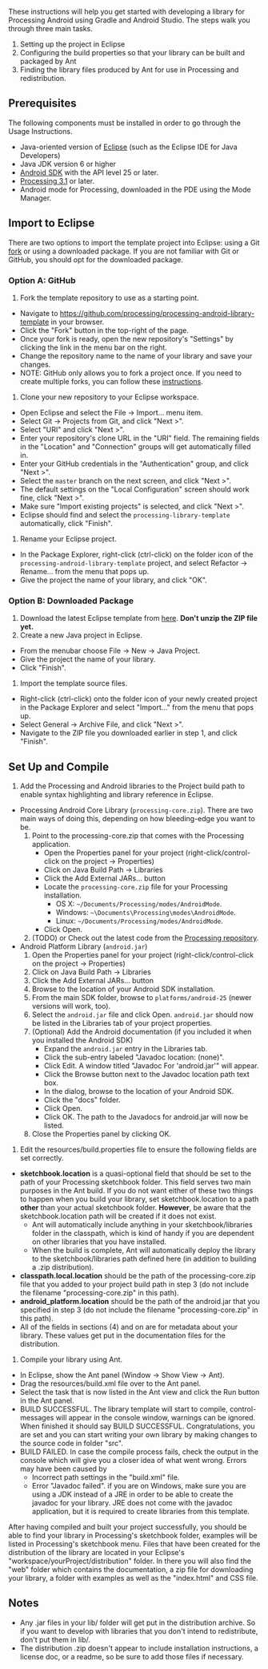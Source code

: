 These instructions will help you get started with developing a library for Processing Android using Gradle and Android Studio. The steps walk you through three main tasks.

1. Setting up the project in Eclipse
1. Configuring the build properties so that your library can be built and packaged by Ant
1. Finding the library files produced by Ant for use in Processing and redistribution.

## Prerequisites

The following components must be installed in order to go through the Usage Instructions.

* Java-oriented version of [Eclipse](http://www.eclipse.org/) (such as the Eclipse IDE for Java Developers)
* Java JDK version 6 or higher
* [Android SDK](https://developer.android.com/studio/index.html#downloads) with the API level 25 or later.
* [Processing 3.1](http://processing.org/download/) or later.
* Android mode for Processing, downloaded in the PDE using the Mode Manager.

## Import to Eclipse

There are two options to import the template project into Eclipse: using a Git [fork](https://help.github.com/articles/fork-a-repo) or using a downloaded package. If you are not familiar with Git or GitHub, you should opt for the downloaded package.

### Option A: GitHub

1. Fork the template repository to use as a starting point.
  * Navigate to https://github.com/processing/processing-android-library-template in your browser.
  * Click the "Fork" button in the top-right of the page.
  * Once your fork is ready, open the new repository's "Settings" by clicking the link in the menu bar on the right.
  * Change the repository name to the name of your library and save your changes.
  * NOTE: GitHub only allows you to fork a project once. If you need to create multiple forks, you can follow these [instructions](http://adrianshort.org/2011/11/08/create-multiple-forks-of-a-github-repo/).
1. Clone your new repository to your Eclipse workspace.
  * Open Eclipse and select the File → Import... menu item.
  * Select Git → Projects from Git, and click "Next >".
  * Select "URI" and click "Next >". 
  * Enter your repository's clone URL in the "URI" field. The remaining fields in the "Location" and "Connection" groups will get automatically filled in.
  * Enter your GitHub credentials in the "Authentication" group, and click "Next >".
  * Select the `master` branch on the next screen, and click "Next >".
  * The default settings on the "Local Configuration" screen should work fine, click "Next >".
  * Make sure "Import existing projects" is selected, and click "Next >".
  * Eclipse should find and select the `processing-library-template` automatically, click "Finish".
1. Rename your Eclipse project.
  * In the Package Explorer, right-click (ctrl-click) on the folder icon of the `processing-android-library-template` project, and select Refactor → Rename... from the menu that pops up. 
  * Give the project the name of your library, and click "OK".
  
### Option B: Downloaded Package

1. Download the latest Eclipse template from [here](https://github.com/processing/processing-android-library-template/releases). **Don't unzip the ZIP file yet.**
1. Create a new Java project in Eclipse. 
* From the menubar choose File → New → Java Project. 
* Give the project the name of your library. 
* Click "Finish".
1. Import the template source files.
* Right-click (ctrl-click) onto the folder icon of your newly created project in the Package Explorer and select "Import..." from the menu that pops up. 
* Select General → Archive File, and click "Next >".
* Navigate to the ZIP file you downloaded earlier in step 1, and click "Finish".

## Set Up and Compile

1. Add the Processing and Android libraries to the Project build path to enable syntax highlighting and library reference in Eclipse.
  * Processing Android Core Library (`processing-core.zip`). There are two main ways of doing this, depending on how bleeding-edge you want to be.
      1. Point to the processing-core.zip that comes with the Processing application.
          * Open the Properties panel for your project (right-click/control-click on the project → Properties)
          * Click on Java Build Path → Libraries
          * Click the Add External JARs... button
          * Locate the `processing-core.zip` file for your Processing installation.
              * OS X: `~/Documents/Processing/modes/AndroidMode`.
              * Windows: `~\Documents\Processing\modes\AndroidMode`.
              * Linux: `~/Documents/Processing/modes/AndroidMode`.
	      * Click Open.
      1. (TODO) or Check out the latest code from the [Processing repository](https://github.com/processing/processing).
  * Android Platform Library (`android.jar`)
      1. Open the Properties panel for your project (right-click/control-click on the project → Properties)
      1. Click on Java Build Path → Libraries
      1. Click the Add External JARs... button
      1. Browse to the location of your Android SDK installation.
      1. From the main SDK folder, browse to `platforms/android-25` (newer versions will work, too).
      1. Select the `android.jar` file and click Open. `android.jar` should now be listed in the Libraries tab of your project properties.
      1. (Optional) Add the Android documentation (if you included it when you installed the Android SDK)
          * Expand the `android.jar` entry in the Libraries tab.
          * Click the sub-entry labeled "Javadoc location: (none)".
          * Click Edit. A window titled "Javadoc For 'android.jar'" will appear.
          * Click the Browse button next to the Javadoc location path text box.
          * In the dialog, browse to the location of your Android SDK.
          * Click the "docs" folder.
          * Click Open.
          * Click OK. The path to the Javadocs for android.jar will now be listed.
      1. Close the Properties panel by clicking OK.
1. Edit the resources/build.properties file to ensure the following fields are set correctly.
  * **sketchbook.location** is a quasi-optional field that should be set to the path of your Processing sketchbook folder. This field serves two main purposes in the Ant build. If you do not want either of these two things to happen when you build your library, set sketchbook.location to a path **other** than your actual sketchbook folder. **However**, be aware that the sketchbook.location path will be created if it does not exist.
      * Ant will automatically include anything in your sketchbook/libraries folder in the classpath, which is kind of handy if you are dependent on other libraries that you have installed.
      * When the build is complete, Ant will automatically deploy the library to the sketchbook/libraries path defined here (in addition to building a .zip distribution).
  * **classpath.local.location** should be the path of the processing-core.zip file that you added to your project build path in step 3 (do not include the filename "processing-core.zip" in this path).
  * **android_platform.location** should be the path of the android.jar that you specified in step 3 (do not include the filename "processing-core.zip" in this path).
  * All of the fields in sections (4) and on are for metadata about your library. These values get put in the documentation files for the distribution.
1. Compile your library using Ant.
  * In Eclipse, show the Ant panel (Window → Show View → Ant).
  * Drag the resources/build.xml file over to the Ant panel.
  * Select the task that is now listed in the Ant view and click the Run button in the Ant panel.
  * BUILD SUCCESSFUL. The library template will start to compile, control-messages will appear in the console window, warnings can be ignored. When finished it should say BUILD SUCCESSFUL. Congratulations, you are set and you can start writing your own library by making changes to the source code in folder "src".
  * BUILD FAILED. In case the compile process fails, check the output in the console which will give you a closer idea of what went wrong. Errors may have been caused by
      * Incorrect path settings in the "build.xml" file.
      * Error "Javadoc failed". if you are on Windows, make sure you are using a JDK instead of a JRE in order to be able to create the javadoc for your library. JRE does not come with the javadoc application, but it is required to create libraries from this template.

After having compiled and built your project successfully, you should be able to find your library in Processing's sketchbook folder, examples will be listed in Processing's sketchbook menu. Files that have been created for the distribution of the library are located in your Eclipse's "workspace/yourProject/distribution" folder. In there you will also find the "web" folder which contains the documentation, a zip file for downloading your library, a folder with examples as well as the "index.html" and CSS file.

## Notes

* Any .jar files in your lib/ folder will get put in the distribution archive. So if you want to develop with libraries that you don't intend to redistribute, don't put them in lib/.
* The distribution .zip doesn't appear to include installation instructions, a license doc, or a readme, so be sure to add those files if necessary.
